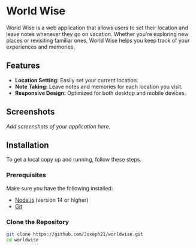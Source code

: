 # World Wise

World Wise is a web application that allows users to set their location and leave notes whenever they go on vacation. Whether you're exploring new places or revisiting familiar ones, World Wise helps you keep track of your experiences and memories.

## Features

- **Location Setting:** Easily set your current location.
- **Note Taking:** Leave notes and memories for each location you visit.
- **Responsive Design:** Optimized for both desktop and mobile devices.

## Screenshots

_Add screenshots of your application here._

## Installation

To get a local copy up and running, follow these steps.

### Prerequisites

Make sure you have the following installed:

- [Node.js](https://nodejs.org/) (version 14 or higher)
- [Git](https://git-scm.com/)

### Clone the Repository

```bash
git clone https://github.com/Joxeph21/worldwise.git
cd worldwise
